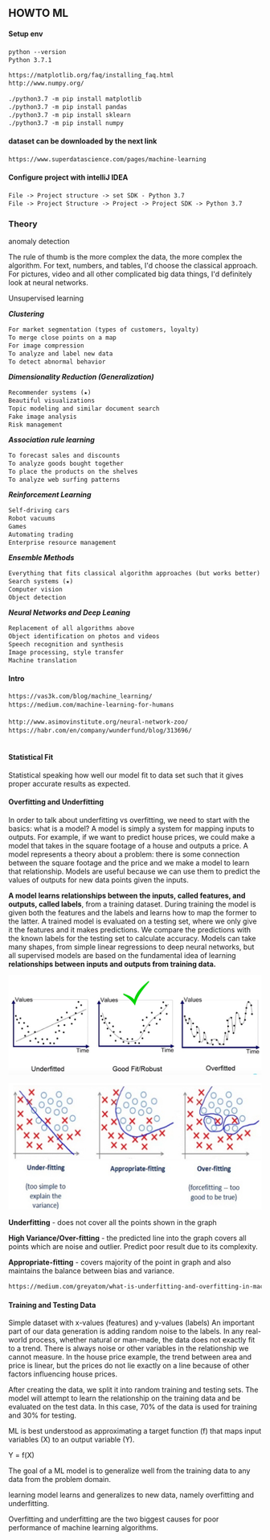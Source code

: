 ## HOWTO ML


#### Setup env

```text
python --version
Python 3.7.1
```

```html
https://matplotlib.org/faq/installing_faq.html
http://www.numpy.org/
```

```text
./python3.7 -m pip install matplotlib
./python3.7 -m pip install pandas
./python3.7 -m pip install sklearn
./python3.7 -m pip install numpy

```

#### dataset can be downloaded by the next link 
```html
https://www.superdatascience.com/pages/machine-learning
```


#### Configure project with intelliJ IDEA

```text
File -> Project structure -> set SDK - Python 3.7
File -> Project Structure -> Project -> Project SDK -> Python 3.7 
```

### Theory


anomaly detection

The rule of thumb is the more complex the data, the more complex the algorithm.
For text, numbers, and tables, I'd choose the classical approach.
For pictures, video and all other complicated big data things, I'd definitely look at neural networks.


Unsupervised learning

***Clustering***

    For market segmentation (types of customers, loyalty)
    To merge close points on a map
    For image compression
    To analyze and label new data
    To detect abnormal behavior

***Dimensionality Reduction (Generalization)***

    Recommender systems (★)
    Beautiful visualizations
    Topic modeling and similar document search
    Fake image analysis
    Risk management

***Association rule learning***

    To forecast sales and discounts
    To analyze goods bought together
    To place the products on the shelves
    To analyze web surfing patterns
    
***Reinforcement Learning***

    Self-driving cars
    Robot vacuums
    Games
    Automating trading
    Enterprise resource management
    
***Ensemble Methods***

    Everything that fits classical algorithm approaches (but works better)
    Search systems (★)
    Computer vision
    Object detection
    
    
***Neural Networks and Deep Leaning***

    Replacement of all algorithms above
    Object identification on photos and videos
    Speech recognition and synthesis
    Image processing, style transfer
    Machine translation
    
         

#### Intro 

```html
https://vas3k.com/blog/machine_learning/
https://medium.com/machine-learning-for-humans

http://www.asimovinstitute.org/neural-network-zoo/
https://habr.com/en/company/wunderfund/blog/313696/



```



#### Statistical Fit

Statistical speaking how well our model fit to data set such that it gives proper accurate results as expected.







#### Overfitting and Underfitting

In order to talk about underfitting vs overfitting, we need to start with the basics:
what is a model? A model is simply a system for mapping inputs to outputs. 
For example, if we want to predict house prices, we could make a model that takes in the square footage 
of a house and outputs a price. A model represents a theory about a problem: 
there is some connection between the square footage and the price and we make a model to learn that relationship.
Models are useful because we can use them to predict the values of outputs for new data points given the inputs.

**A model learns relationships between the inputs, called features, and outputs, called labels**, from a training dataset.
During training the model is given both the features and the labels and learns how to map the former to the latter. 
A trained model is evaluated on a testing set, where we only give it the features and it makes predictions. 
We compare the predictions with the known labels for the testing set to calculate accuracy. 
Models can take many shapes, from simple linear regressions to deep neural networks,
but all supervised models are based on the fundamental idea of learning **relationships between inputs and outputs 
from training data.**

![fitingModel.jpg](regression/img/main/fitingModel.jpg)

![fitingModel2.jpg](regression/img/main/fitingModel2.png)


**Underfitting** - does not cover all the points shown in the graph

**High Variance/Over-fitting** - the predicted line into the graph covers all points which are noise and outlier. 
Predict poor result due to its complexity.

**Appropriate-fitting** - covers majority of the point in graph and also maintains the balance between bias and variance.  


```html
https://medium.com/greyatom/what-is-underfitting-and-overfitting-in-machine-learning-and-how-to-deal-with-it-6803a989c76
```


#### Training and Testing Data

Simple dataset with x-values (features) and y-values (labels)
An important part of our data generation is adding random noise to the labels. 
In any real-world process, whether natural or man-made, the data does not exactly fit to a trend. 
There is always noise or other variables in the relationship we cannot measure. 
In the house price example, the trend between area and price is linear,
but the prices do not lie exactly on a line because of other factors influencing house prices.

After creating the data, we split it into random training and testing sets. 
The model will attempt to learn the relationship on the training data and be evaluated on the test data.
In this case, 70% of the data is used for training and 30% for testing.





ML is best understood as approximating a target function (f) 
that maps input variables (X) to an output variable (Y).

Y = f(X)

The goal of a ML model is to generalize well from the training data to any data from the problem domain.

learning model learns and generalizes to new data, namely overfitting and underfitting.

Overfitting and underfitting are the two biggest causes for poor performance of machine learning algorithms.


